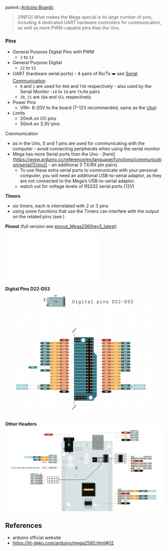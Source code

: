 parent::[Arduino Boards](Arduino%20Boards.md)

> [!INFO] What makes the Mega special is its large number of pins, including 4 dedicated UART hardware controllers for communication, as well as more PWM-capable pins than the Uno.

### Pins
- General Purpose Digital Pins with PWM
	- `2` to `13`
- General Purpose Digital
	- `22` to `53`
- UART (hardware serial ports) - 4 pairs of Rx/Tx ➡️ see [Serial Communication](Serial%20Communication.md)
	- `0` and `1` are used for `RXO` and `TXO` respectively - also used by the Serial Monitor
	-`14` to `19` are `TX/RX` pairs
	- `20`, `21` are `SDA` and `SCL` respectively 
-  Power Pins
	- VIN= 6-20V to the board (7-12V recommended, same as the [Uno](Uno.md))
- Limits
	- 20mA on I/O pins
	- 50mA on 3.3V pins
	
Communication 
- as in the Uno, 0 and 1 pins are used for communicating with the computer - avoid connecting peripherals when using the serial monitor
- Mega has more Serial ports than the Uno -  [here](https://www.arduino.cc/reference/en/language/functions/communication/serial/|[Uno]] - an additional 3 TX/RX pin pairs)
	- To use these extra serial ports to communicate with your personal computer, you will need an additional USB-to-serial adaptor, as they are not connected to the Mega’s USB-to-serial adaptor.
	- watch out for voltage levels of RS232 serial ports (12V)

**TImers**
- six timers, each is interrelated with 2 or 3 pins
- using some functions that use the Timers can interfere with the output on the related pins (see [](https://ht-deko.com/arduino/mega2560.html#02))

**Pinout** (full version see [pinout_Mega2560rev3_latest](attachments/pinout_Mega2560rev3_latest.pdf))

![Pinout - Mega2560](Pinout%20-%20Mega2560.md)

**Digital Pins D22-D53**
![Pasted image 20221010202040](attachments/Pasted%20image%2020221010202040.png)

**Other Headers**
![Pasted image 20221010202201](attachments/Pasted%20image%2020221010202201.png)

## References
- arduino official website
- https://ht-deko.com/arduino/mega2560.html#02